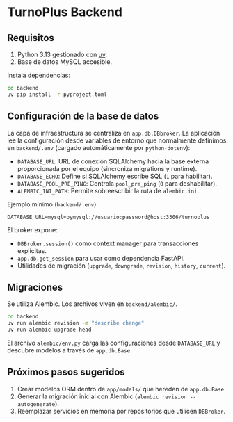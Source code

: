 # TurnoPlus Backend

## Requisitos

1. Python 3.13 gestionado con [uv](https://github.com/astral-sh/uv).
2. Base de datos MySQL accesible.

Instala dependencias:

```bash
cd backend
uv pip install -r pyproject.toml
```

## Configuración de la base de datos

La capa de infraestructura se centraliza en `app.db.DBbroker`. La aplicación lee la configuración desde variables de entorno que normalmente definimos en `backend/.env` (cargado automáticamente por `python-dotenv`):

- `DATABASE_URL`: URL de conexión SQLAlchemy hacia la base externa proporcionada por el equipo (sincroniza migrations y runtime).
- `DATABASE_ECHO`: Define si SQLAlchemy escribe SQL (`1` para habilitar).
- `DATABASE_POOL_PRE_PING`: Controla `pool_pre_ping` (`0` para deshabilitar).
- `ALEMBIC_INI_PATH`: Permite sobreescribir la ruta de `alembic.ini`.

Ejemplo mínimo (`backend/.env`):

```env
DATABASE_URL=mysql+pymysql://usuario:password@host:3306/turnoplus
```

El broker expone:

- `DBBroker.session()` como context manager para transacciones explícitas.
- `app.db.get_session` para usar como dependencia FastAPI.
- Utilidades de migración (`upgrade`, `downgrade`, `revision`, `history`, `current`).

## Migraciones

Se utiliza Alembic. Los archivos viven en `backend/alembic/`.

```bash
cd backend
uv run alembic revision -m "describe change"
uv run alembic upgrade head
```

El archivo `alembic/env.py` carga las configuraciones desde `DATABASE_URL` y descubre modelos a través de `app.db.Base`.

## Próximos pasos sugeridos

1. Crear modelos ORM dentro de `app/models/` que hereden de `app.db.Base`.
2. Generar la migración inicial con Alembic (`alembic revision --autogenerate`).
3. Reemplazar servicios en memoria por repositorios que utilicen `DBBroker`.
